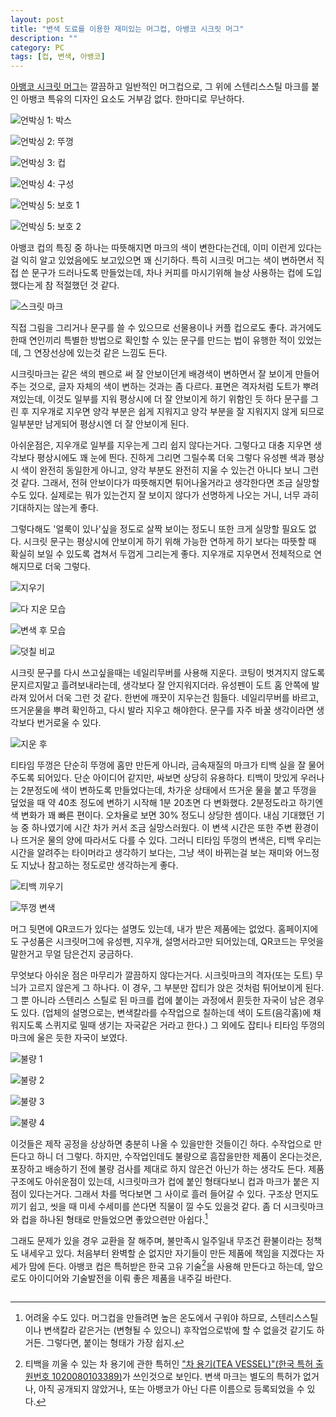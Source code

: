 ```yaml
---
layout: post
title: "변색 도료를 이용한 재미있는 머그컵, 아뱅코 시크릿 머그"
description: ""
category: PC
tags: [컵, 변색, 아뱅코]
---
```


[아뱅코 시크릿 머그](http://www.abanko.co.kr/shop/goods/goods_list.php?&category=005)는 깔끔하고 일반적인 머그컵으로,
그 위에 스텐리스스틸 마크를 붙인 아뱅코 특유의 디자인 요소도 거부감 없다.
한마디로 무난하다.

![언박싱 1: 박스](https://lh3.googleusercontent.com/ovVCJbII_coBRFO2tv5Bj5nem1o6vbsokHCXTwMr87h-nTvXWkrh8UXvMrEb0IS-r7v7Gg=s600 "딱 컵 크기 정도만한 상자에 담겨있다.")

![언박싱 2: 뚜껑](https://lh3.googleusercontent.com/-Dd7sDgLx_nARmdWvnampVwGao2mcJts4ATiYS1aBbhpnGMDhjJ6vUEwRNWq2IfOXDhX1Q=s600 "처음 열면 티타임 뚜껑이 보인다.")

![언박싱 3: 컵](https://lh3.googleusercontent.com/XXO31QMKs8R2yrT6YhPa-0K7q21shOiMQIgS-gybF9_eNPBd-mY6IV4ed4obpDHd921MmA=s600 "컵이 깨지지 않게 잘 포장되어있다.")

![언박싱 4: 구성](https://lh3.googleusercontent.com/sbWIm3y2fujHOqnByDMYgAdh11tF-09P4zrZu9mB1osd_PxLs4f5CUTes6K2WBVCpAw27Q=s600 "머그컵, 티타임 뚜껑, 설명서, 그리고 유성펜과 지우개로 구성되어있다.")

![언박싱 5: 보호 1](https://lh3.googleusercontent.com/WpNYoEHTsM7RZAdnIH1YFdvRV2CU3o6CXCmCi6Im788g3j4CzVE26kzXtjaOxnEnKFMoCA=s600 "시크릿 마크와 티타임 뚜껑 부분은 상하지 않도록 보호 비닐이 붙어있다.")

![언박싱 5: 보호 2](https://lh3.googleusercontent.com/QnLwVYSlkZdul7QRi7GTw6nv0Ji6eG_ucpVXeyGlguLhZgummZNJss3i1vMKX2lQWi3TiA=s600 "시크릿 마크는 특별하니까 2겹으로 보호")

아뱅코 컵의 특징 중 하나는 따뜻해지면 마크의 색이 변한다는건데,
이미 이런게 있다는걸 익히 알고 있었음에도 보고있으면 꽤 신기하다.
특히 시크릿 머그는 색이 변하면서 직접 쓴 문구가 드러나도록 만들었는데,
차나 커피를 마시기위해 늘상 사용하는 컵에 도입했다는게 참 적절했던 것 같다.

![스크릿 마크](https://lh3.googleusercontent.com/-ouHf8Nb1L1Q/VvyPLIHVHrI/AAAAAAAAQyM/DcXGLk3KaSYZp4cyAFLwWWiuZ_ZhcWnKw/s600/%25E1%2584%2589%25E1%2585%25B5%25E1%2584%258F%25E1%2585%25B3%25E1%2584%2585%25E1%2585%25B5%25E1%2586%25BA+%25E1%2584%2586%25E1%2585%25A1%25E1%2584%258F%25E1%2585%25B3.jpg "직접 시크릿 문구나 그림을 그릴 수 있다는 점이 재미있다.")

직접 그림을 그리거나 문구를 쓸 수 있으므로 선물용이나 커플 컵으로도 좋다.
과거에도 한때 연인끼리 특별한 방법으로 확인할 수 있는 문구를 만드는 법이 유행한 적이 있었는데, 그 연장선상에 있는것 같은 느낌도 든다.

시크릿마크는 같은 색의 펜으로 써 잘 안보이던게 배경색이 변하면서 잘 보이게 만들어주는 것으로, 글자 자체의 색이 변하는 것과는 좀 다르다.
표면은 격자처럼 도트가 뿌려져있는데, 이것도 일부를 지워 평상시에 더 잘 안보이게 하기 위함인 듯 하다
문구를 그린 후 지우개로 지우면 양각 부분은 쉽게 지워지고 양각 부분을 잘 지워지지 않게 되므로 일부분만 남게되어 평상시엔 더 잘 안보이게 된다.

아쉬운점은,
지우개로 일부를 지우는게 그리 쉽지 않다는거다.
그렇다고 대충 지우면 생각보다 평상시에도 꽤 눈에 띈다.
진하게 그리면 그릴수록 더욱 그렇다
유성펜 색과 평상시 색이 완전히 동일한게 아니고, 양각 부분도 완전히 지울 수 있는건 아니다 보니 그런 것 같다.
그래서, 전혀 안보이다가 따뜻해지면 튀어나올거라고 생각한다면 조금 실망할 수도 있다.
실제로는 뭐가 있는건지 잘 보이지 않다가 선명하게 나오는 거니, 너무 과히 기대하지는 않는게 좋다.

그렇다해도 '얼룩이 있나'싶을 정도로 살짝 보이는 정도니 또한 크게 실망할 필요도 없다.
시크릿 문구는 평상시에 안보이게 하기 위해 가능한 연하게 하기 보다는 따뜻할 때 확실히 보일 수 있도록 겹쳐서 두껍게 그리는게 좋다.
지우개로 지우면서 전체적으로 연해지므로 더욱 그렇다.

![지우기](https://lh3.googleusercontent.com/0aPeNZw2FLgf0jPkacqNNOcp_6nW_CCFe_t1zQ8Ypp3iEXmMjs4Oix9IEZ3izBVD237hKw=s600 "생각보다 지우기 힘들다. 아래쪽이 지우개로 지운 쪽, 위쪽이 아직 안지운 쪽이지만 크게 구별하기 힘들다.")
	
![다 지운 모습](https://lh3.googleusercontent.com/_pokpcMkGehpuHRbqlF4dXJTjJrq9hwk73ZjnE6zNU8e-fjkwmGDm0aafEthUiaOD55Qxg=s600 "다 지운 후에도 흔적이 남은게 보인다. 하지만, 크게 실망할 정도는 하니다. 그냥 얼룩졌나 싶을 정도?")

![변색 후 모습](https://lh3.googleusercontent.com/_7euuBDhl4yzpEPiH3j_ZtasISMC0e8Y_WbgzABwi50OVYt1NnXJEW_sVEu2N0306UwrrA=s600 "한번 지워서 그런지 생각보다 연하게 나온다. 유성펜의 특성 상 시작점과 끝점처럼 &#40;평상시에도 티가 나던&#41; 유성펜이 많이 묻은곳만 유독 진하게 나왔다.")

![덧칠 비교](https://lh3.googleusercontent.com/7-nQZwS_NK3uN5e3vWPmxXhKyPAS4nouYQNx7IapRCKCKTsR5SAGEl5VsGVgSy-Eb4RkHA=s600 "덧칠해야 문구가 잘 보이게 할 수 있다. 덧칠한 곳과 안한곳의 차이가 크다.")

시크릿 문구를 다시 쓰고싶을때는 네일리무버를 사용해 지운다.
코팅이 벗겨지지 않도록 문지르지말고 흘려보내라는데, 생각보다 잘 안지워지더라.
유성펜이 도트 홈 안쪽에 발라져 있어서 더욱 그런 것 같다.
한번에 깨끗이 지우는건 힘들다.
네일리무버를 바르고, 뜨거운물을 뿌려 확인하고, 다시 발라 지우고 해야한다.
문구를 자주 바꿀 생각이라면 생각보다 번거로울 수 있다.

![지운 후](https://lh3.googleusercontent.com/SM1W38cVika5_Yjbbx7UMUcXnvv9evNCE5eA-J3nWtfJrWwdv2AwghLWOVgm3-7Dh7X4Sw=s600 "네일 리무버로 비비지 말고 흘려보내 지우라는데, 생각보다 잘 안지워진다. 진하게 묻었던 부분&#40;앞에서도 눈에 뗬던 시작점과 끝점&#41;이 특히 그렇다.")

티타임 뚜껑은 단순히 뚜껑에 홈만 만든게 아니라, 금속재질의 마크가 티백 실을 잘 물어주도록 되어있다.
단순 아이디어 같지만, 싸보면 상당히 유용하다.
티백이 맛있게 우러나는 2분정도에 색이 변하도록 만들었다는데,
차가운 상태에서 뜨거운 물을 붙고 뚜껑을 덮었을 때
약 40초 정도에 변하기 시작해 1분 20초면 다 변화했다.
2분정도라고 하기엔 색 변화가 꽤 빠른 편이다.
오차율로 보면 30% 정도니 상당한 셈이다.
내심 기대했던 기능 중 하나였기에 시간 차가 커서 조금 실망스러웠다.
이 변색 시간은 또한 주변 환경이나 뜨거운 물의 양에 따라서도 다를 수 있다.
그러니 티타임 뚜껑의 변색은, 티백 우리는 시간을 알려주는 타이머라고 생각하기 보다는, 그냥 색이 바뀌는걸 보는 재미와 어느정도 지났나 참고하는 정도로만 생각하는게 좋다.

![티백 끼우기](https://lh3.googleusercontent.com/xecDQFO6YV1nu6A9RNjmrv0LW8OXvymEzgT9OhZFjCq0MmEE8dTcN6MYwu3CdsvHTeU6ig=s600 "티백 실을 확실히 물어주는 티타임 뚜껑은 아주 유용하다.")

![뚜껑 변색](https://lh3.googleusercontent.com/HnVtnNmwqQZCNpiL_i7xCwMuTBqsyzbzDUYCePqyunhPwZCrJAX97eBCJoHXzLXoeqbS4g=s600 "뚜껑은 시크릿 마크와 달리 노란색으로 변하는데, 추천 시간인 2분과는 오차가 컸다. 알림용으로는 크게 신용할 수 없을 듯.")

머그 뒷면에 QR코드가 있다는 설명도 있는데, 내가 받은 제품에는 없었다.
홈페이지에도 구성품은 시크릿머그에 유성펜, 지우개, 설명서라고만 되어있는데, QR코드는 무엇을 말한거고 무얼 담은건지 궁금하다.

<!--
QR코드? = QR코드는 홈페이지와 설명서에만 존재한다.
-->

무엇보다 아쉬운 점은 마무리가 깔끔하지 않다는거다.
시크릿마크의 격자(또는 도트) 무늬가 고르지 않은게 그 하나다.
이 경우, 그 부분만 잡티가 앉은 것처럼 튀어보이게 된다.
그 뿐 아니라 스텐리스 스틸로 된 마크를 컵에 붙이는 과정에서 휜듯한 자국이 남은 경우도 있다.
(업체의 설명으로는, 변색칼라를 수작업으로 칠하는데 색이 도트(음각홈)에 채워지도록 스퀴지로 밀때 생기는 자국같은 거라고 한다.)
그 외에도 잡티나 티타임 뚜껑의 마크에 울은 듯한 자국이 보였다.

![불량 1](https://lh3.googleusercontent.com/iNZP78TU-Ns-Ki5wNYMXuFQyWaU_z8DbcEzMjsy9DY9K7RreEU2jpmhrCnolADTNGgXtOQ=s600 "도트가 고르게 찍히지 않고 뭉친게 있어 흰 잡티처럼 보인다.")

![불량 2](https://lh3.googleusercontent.com/HnVtnNmwqQZCNpiL_i7xCwMuTBqsyzbzDUYCePqyunhPwZCrJAX97eBCJoHXzLXoeqbS4g=s600 "색이 제대로 칠해지지 않은 듯한 검은 티와 표면의 울은 듯한 물결")

![불량 3](https://lh3.googleusercontent.com/EMFaMIVAoojs-WN2btohKLrR9tpJZzrtFQreCqWLcVd4HtTyi1rikNfuY2nlQqRGYsxI4A=s600 "휘었나? 아니면 색칠 실수? 눈에 띄는 경계가 보인다.")

![불량 4](https://lh3.googleusercontent.com/5CJ8x6eZlh_lr9lFN1aVzclS3zPv33_IebMux8i-B81JKbjkvvS1dZMgCrq34-9XbO2W6w=s600 "색칠 문제? 검은 잡티가 보인다.")

이것들은 제작 공정을 상상하면 충분히 나올 수 있을만한 것들이긴 하다.
수작업으로 만든다고 하니 더 그렇다.
하지만, 수작업인데도 불량으로 흠잡을만한 제품이 온다는것은, 포장하고 배송하기 전에 불량 검사를 제대로 하지 않은건 아닌가 하는 생각도 든다.
제품 구조에도 아쉬운점이 있는데, 시크릿마크가 컵에 붙인 형태다보니 컵과 마크가 붙은 지점이 있다는거다.
그래서 차를 먹다보면 그 사이로 흘러 들어갈 수 있다.
구조상 먼지도 끼기 쉽고, 씻을 때 미세 수세미를 쓴다면 직물이 낄 수도 있을것 같다.
좀 더 시크릿마크와 컵을 하나된 형태로 만들었으면 좋았으련만 아쉽다.[^1]

[^1]: 어려울 수도 있다. 머그컵을 만들려면 높은 온도에서 구워야 하므로, 스텐리스스틸이나 변색칼라 같은거는 (변형될 수 있으니) 후작업으로밖에 할 수 없을것 같기도 하거든. 그렇다면, 붙이는 형태가 가장 쉽지.

그래도 문제가 있을 경우 교환을 잘 해주며,
불만족시 일주일내 무조건 환불이라는 정책도 내세우고 있다.
처음부터 완벽할 순 없지만 자기들이 만든 제품에 책임을 지겠다는 자세가 맘에 든다.
아뱅코 컵은 특허받은 한국 고유 기술[^2]을 사용해 만든다고 하는데,
앞으로도 아이디어와 기술발전을 이뤄 좋은 제품을 내주길 바란다.

[^2]: 티백을 끼울 수 있는 차 용기에 관한 특허인 ["차 용기(TEA VESSEL)"(한국 특허 출원번호 1020080103389)](http://kpat.kipris.or.kr/kpat/biblioa.do?method=biblioFrame&applno=1020080103389)가 쓰인것으로 보인다. 변색 마크는 별도의 특허가 없거나, 아직 공개되지 않았거나, 또는 아뱅코가 아닌 다른 이름으로 등록되었을 수 있다.

<div title="withblog" style="text-align: center; line-height: 1em;"><a href="https://withblog.net/campaign/link.php?p=13024d789b90bad6fe29f46ece137df060323aaadcc048ecddeeba6789fc8a99&amp;v=3&amp;utm_campaign=sponsor&amp;utm_source=withblog&amp;utm_medium=banner" target="_blank"><img src="https://withblog.net/campaign/img.php?p=13024d789b90bad6fe29f46ece137df060323aaadcc048ecddeeba6789fc8a99&amp;v=3" alt="" title="wb-sponsored"></a><div align="center" style="font-size: 11px;"><p style="color: #000; text-decoration: none;"></p></div></div>
